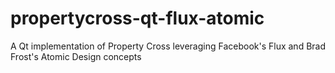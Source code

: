 # propertycross-qt-flux-atomic
A Qt implementation of Property Cross leveraging Facebook's Flux and Brad Frost's Atomic Design concepts
